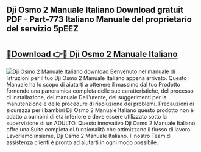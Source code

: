 ## Dji Osmo 2 Manuale Italiano Download gratuit PDF - Part-773 Italiano Manuale del proprietario del servizio 5pEEZ

# <h2><a href="http://dfdktsf.blite.top/?on=Dji+Osmo+2+Manuale+Italiano">🔗Download 👉🔴 Dji Osmo 2 Manuale Italiano</a></h2>

[![Dji Osmo 2 Manuale Italiano download](https://i.imgur.com/lujVjoI.png)](http://dfdktsf.blite.top/?on=Dji+Osmo+2+Manuale+Italiano)
Benvenuto nel manuale di Istruzioni per il tuo Dji Osmo 2 Manuale Italiano appena arrivato. Questo Manuale ha lo scopo di aiutarti a ottenere il massimo dal tuo Prodotto fornendo una panoramica completa delle sue caratteristiche, del processo di installazione, del manuale Dell'utente, dei suggerimenti per la manutenzione e delle procedure di risoluzione dei problemi. Precauzioni di sicurezza per i bambini Dji Osmo 2 Manuale Italiano questo prodotto non è adatto a bambini di età inferiore e deve essere utilizzato sotto la supervisione di un ADULTO. Questo innovativo Dji Osmo 2 Manuale Italiano offre una Suite completa di funzionalità che ottimizzano il flusso di lavoro. Lavoriamo insieme, Dji Osmo 2 Manuale Italiano. Il nostro Team di assistenza clienti è pronto ad aiutarti in ogni modo possibile.
